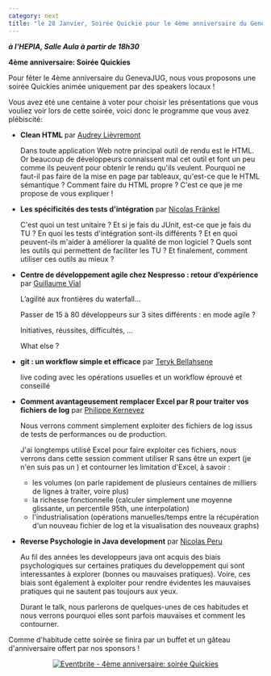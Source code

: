 ```yaml
---
category: next
title: "le 28 Janvier, Soirée Quickie pour le 4ème anniversaire du GenevaJUG"
---
```


***à l'HEPIA, Salle Aula à partir de 18h30***

**4ème anniversaire: Soirée Quickies**

Pour fêter le 4ème anniversaire du GenevaJUG, nous vous proposons une soirée Quickies animée uniquement par des speakers locaux !

Vous avez été une centaine à voter pour choisir les présentations que vous vouliez voir lors de cette soirée, voici donc le programme que vous avez plébiscité:

* **Clean HTML** par [Audrey Lièvremont](http://genevajug.ch/jug/speakers.html?key=audrey_lievremont) 

	Dans toute application Web notre principal outil de rendu est le HTML. Or beaucoup de développeurs connaissent mal cet outil et font un peu comme ils peuvent pour obtenir le rendu qu'ils veulent. Pourquoi ne faut-il pas faire de la mise en page par tableaux, qu'est-ce que le HTML sémantique ? Comment faire du HTML propre ? C'est ce que je me propose de vous expliquer !

* **Les spécificités des tests d'intégration** par [Nicolas Fränkel](http://genevajug.ch/jug/speakers.html?key=nicolas_frankel)

	C'est quoi un test unitaire ? Et si je fais du JUnit, est-ce que je fais du TU ? En quoi les tests d'intégration sont-ils différents ? Et en quoi peuvent-ils m'aider à améliorer la qualité de mon logiciel ? Quels sont les outils qui permettent de faciliter les TU ? Et finalement, comment utiliser ces outils au mieux ?

* **Centre de développement agile chez Nespresso : retour d’expérience** par [Guillaume Vial](http://genevajug.ch/jug/speakers.html?key=guillaume_vial) 

	L’agilité aux frontières du waterfall...
	
	Passer de 15 à 80 développeurs sur 3 sites différents : en mode agile ?
	
	Initiatives, réussites, difficultés, …
	
	What else ?

* **git : un workflow simple et efficace** par [Teryk Bellahsene](http://genevajug.ch/jug/speakers.html?key=teryk_bellahsene) 
	
	live coding avec les opérations usuelles et un workflow éprouvé et conseillé

* **Comment avantageusement remplacer Excel par R pour traiter vos fichiers de log** par [Philippe Kernevez](http://genevajug.ch/jug/speakers.html?key=philippe_kernevez)

	Nous verrons comment simplement exploiter des fichiers de log issus de tests de performances ou de production.

	J'ai longtemps utilisé Excel pour faire exploiter ces fichiers, nous verrons dans cette session comment utiliser R sans être un expert (je n'en suis pas un ) et contourner les limitation d'Excel, à savoir :
	* les volumes (on parle rapidement de plusieurs centaines de milliers de lignes à traiter, voire plus)
	* la richesse fonctionnelle (calculer simplement une moyenne glissante, un percentile 95th, une interpolation)
	* l'industrialisation (opérations manuelles/temps entre la récupération d'un nouveau fichier de log et la visualisation des nouveaux graphs)

* **Reverse Psychologie in Java development** par [Nicolas Peru](http://genevajug.ch/jug/speakers.html?key=nicolas_peru)

	Au fil des années les developpeurs java ont acquis des biais psychologiques sur certaines pratiques du developpement qui sont interessantes à explorer (bonnes ou mauvaises pratiques). Voire, ces biais sont également à exploiter pour rendre évidentes les mauvaises pratiques qui ne sautent pas toujours aux yeux.
	
	Durant le talk, nous parlerons de quelques-unes de ces habitudes et nous verrons pourquoi elles sont parfois mauvaises et comment les contourner.


 Comme d'habitude cette soirée se finira par un buffet et un gâteau d'anniversaire offert par nos sponsors !
 
<center><a href="https://www.eventbrite.fr/e/inscription-4eme-anniversaire-soiree-quickies-10115115583?ref=ebtn" target="_blank"><img src="http://www.eventbrite.fr/custombutton?eid=10115115583" alt="Eventbrite - 4ème anniversaire: soirée Quickies" /></a></center>